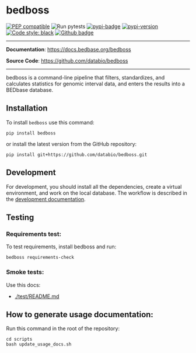 # bedboss

[![PEP compatible](https://pepkit.github.io/img/PEP-compatible-green.svg)](https://pep.databio.org/)
![Run pytests](https://github.com/bedbase/bedboss/workflows/Run%20instalation%20test/badge.svg)
[![pypi-badge](https://img.shields.io/pypi/v/bedboss?color=%2334D058)](https://pypi.org/project/bedboss)
[![pypi-version](https://img.shields.io/pypi/pyversions/bedboss.svg?color=%2334D058)](https://pypi.org/project/bedboss)
[![Code style: black](https://img.shields.io/badge/code%20style-black-000000.svg)](https://github.com/psf/black)
[![Github badge](https://img.shields.io/badge/source-github-354a75?logo=github)](https://github.com/databio/bedboss)

---

**Documentation**: <a href="https://docs.bedbase.org/bedboss" target="_blank">https://docs.bedbase.org/bedboss</a>

**Source Code**: <a href="https://github.com/databio/bedboss" target="_blank">https://github.com/databio/bedboss</a>

---

bedboss is a command-line pipeline that filters, standardizes, and calculates statistics for genomic interval data, 
and enters the results into a BEDbase database. 

## Installation
To install `bedboss` use this command: 
```
pip install bedboss
```
or install the latest version from the GitHub repository:
```
pip install git+https://github.com/databio/bedboss.git
```

## Development
For development, you should install all the dependencies, create a virtual environment, and work on the local database.
The workflow is described in the [development documentation](https://docs.bedbase.org/bedboss/development).


## Testing

### Requirements test:

To test requirements, install bedboss and run: 

```
bedboss requirements-check
```

### Smoke tests:

Use this docs:
- [./test/README.md](./test/README.md)


## How to generate usage documentation:

Run this command in the root of the repository:
```
cd scripts
bash update_usage_docs.sh
```

